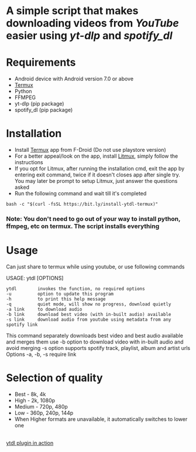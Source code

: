 <h1>A simple script that makes downloading videos from <i>YouTube</i> easier using <i>yt-dlp</i> and <i>spotify_dl</i></h1>

# Requirements
* Android device with Android version 7.0 or above
* [Termux](https://f-droid.org/en/packages/com.termux/)
* Python
* FFMPEG
* yt-dlp (pip package)
* spotify_dl (pip package)

# Installation
* Install [Termux](https://f-droid.org/en/packages/com.termux/) app from F-Droid (Do not use playstore version)
* For a better appeal/look on the app, install [Litmux](https://github.com/AvinashReddy3108/LitMux), simply follow the instructions
* If you opt for Litmux, after running the installation cmd, exit the app by entering exit command, twice if it doesn't closes app after single try. You may later be prompt to setup Litmux, just answer the questions asked
* Run the following command and wait till it's completed
```
bash -c "$(curl -fsSL https://bit.ly/install-ytdl-termux)"
```
<h3>Note: You don't need to go out of your way to install python, ffmpeg, etc on termux. The script installs everything</h3>

# Usage

Can just share to termux while using youtube, or use following commands

USAGE:  ytdl [OPTIONS]
```
ytdl        invokes the function, no required options
-u          option to update this program
-h          to print this help message
-q          quiet mode, will show no progress, download quietly
-a link     to download audio
-b link     download best video (with in-built audio) available
-s link     download audio from youtube using metadata from any spotify link
```
This command separately downloads best video and best audio available and merges them
use -b option to download video with in-built audio and avoid merging
-s option supports spotify track, playlist, album and artist urls
Options -a, -b, -s require link

# Selection of quality
* Best - 8k, 4k
* High - 2k, 1080p
* Medium - 720p, 480p
* Low - 360p, 240p, 144p
* When Higher formats are unavailable, it automatically switches to lower one

<br>
<a href="https://bit.ly/ytdl-sample-vid">ytdl plugin in action</a>
